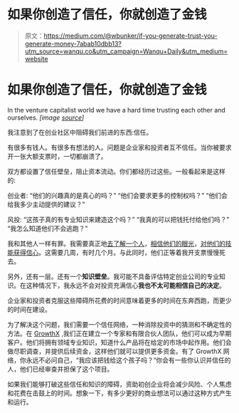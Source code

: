 # 如果你创造了信任，你就创造了金钱

> 原文：<https://medium.com/@wbunker/if-you-generate-trust-you-generate-money-7abab10dbb13?utm_source=wanqu.co&utm_campaign=Wanqu+Daily&utm_medium=website>

# 如果你创造了信任，你就创造了金钱



In the venture capitalist world we have a hard time trusting each other and ourselves. *[image* [*source*](http://codygear.com/catch-a-cheater-in-costa-rica/business-man-seen-from-behind-his-hands-back-her-fingers-crossed/)*]*



我注意到了在创业社区中阻碍我们前进的东西:信任。

有很多有钱人。有很多有想法的人。问题是企业家和投资者互不信任。当你被要求开一张大额支票时，一切都崩溃了。

双方都设置了信任壁垒，阻止资本流动。你们都经历过这些。一般看起来是这样的:

创业者:
“他们的兴趣真的是真心的吗？”
“他们会要求更多的控制权吗？”
“他们会给我多少主动提供的建议？”

风投:
“这孩子真的有专业知识来建造这个吗？”
“我真的可以把钱托付给他们吗？”
“我怎么知道他们不会逃跑？”

我和其他人一样有罪。我需要真正地[去了解一个人](https://medium.com/@wbunker/my-investment-process-is-that-i-have-no-set-process-729cb31f5004#.8p9mqi56q)，[相信他们的眼光](https://medium.com/@wbunker/how-to-create-vision-that-sells-an-exercise-guide-e6151333378d#.ljz84r8l4)，[对他们的技能获得信心](https://medium.com/@wbunker/we-re-not-just-investing-in-your-business-we-re-investing-in-you-e24e83eaf97#.tliklifgb)。这需要几周，有时几个月。与此同时，他们正等着我开支票慢慢死去。

另外，还有一层。还有一个**知识壁垒**。我可能不具备评估特定创业公司的专业知识。在这种情况下，我永远不会对投资充满信心**我也不太可能相信自己的决定**。

企业家和投资者克服这些障碍所花费的时间意味着更多的时间在东奔西跑，而更少的时间在建设。

为了解决这个问题，我们需要一个信任网络，一种消除投资中的猜测和不确定性的方法。在 [GrowthX](http://growthx.com/) ,我们正在建立一个专家和有限合伙人团队，他们可以成为早期客户。他们将拥有领域专业知识，知道什么产品将在给定的市场中起作用。他们会做尽职调查，并提供后续资金，这样他们就可以提供更多资金。有了 GrowthX 网络，你永远不必问自己，“我应该把钱给这个孩子吗？”你会有一些你认识并信任的人，他们已经审查并担保了这个项目。

如果我们能够打破这些信任和知识的障碍，资助初创企业将会减少风险、个人焦虑和花费在击鼓上的时间。想象一下，有多少更好的商业想法可以通过这种方式产生和运行。